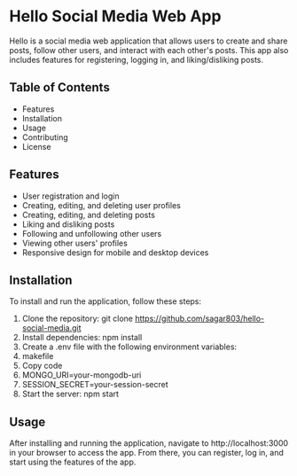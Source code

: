 # Hello Social Media Web App

Hello is a social media web application that allows users to create and share posts, follow other users, and interact with each other's posts.
This app also includes features for registering, logging in, and liking/disliking posts.

## Table of Contents

* Features
* Installation
* Usage
* Contributing
* License

## Features

* User registration and login
* Creating, editing, and deleting user profiles
* Creating, editing, and deleting posts
* Liking and disliking posts
* Following and unfollowing other users
* Viewing other users' profiles
* Responsive design for mobile and desktop devices

## Installation

To install and run the application, follow these steps: 
1. Clone the repository: git clone https://github.com/sagar803/hello-social-media.git 
2. Install dependencies: npm install
3. Create a .env file with the following environment variables:
4. makefile
5. Copy code
6. MONGO_URI=your-mongodb-uri
7. SESSION_SECRET=your-session-secret
8. Start the server: npm start

## Usage 

After installing and running the application, navigate to http://localhost:3000 in your browser to access the app. From there, you can register, log in, and start using the features of the app.
